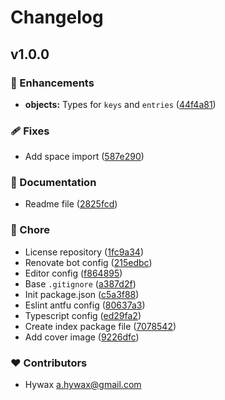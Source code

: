 # Changelog


## v1.0.0


### 🚀 Enhancements

- **objects:** Types for `keys` and `entries` ([44f4a81](https://github.com/hywax/std-types/commit/44f4a81))

### 🩹 Fixes

- Add space import ([587e290](https://github.com/hywax/std-types/commit/587e290))

### 📖 Documentation

- Readme file ([2825fcd](https://github.com/hywax/std-types/commit/2825fcd))

### 🏡 Chore

- License repository ([1fc9a34](https://github.com/hywax/std-types/commit/1fc9a34))
- Renovate bot config ([215edbc](https://github.com/hywax/std-types/commit/215edbc))
- Editor config ([f864895](https://github.com/hywax/std-types/commit/f864895))
- Base `.gitignore` ([a387d2f](https://github.com/hywax/std-types/commit/a387d2f))
- Init package.json ([c5a3f88](https://github.com/hywax/std-types/commit/c5a3f88))
- Eslint antfu config ([80637a3](https://github.com/hywax/std-types/commit/80637a3))
- Typescript config ([ed29fa2](https://github.com/hywax/std-types/commit/ed29fa2))
- Create index package file ([7078542](https://github.com/hywax/std-types/commit/7078542))
- Add cover image ([9226dfc](https://github.com/hywax/std-types/commit/9226dfc))

### ❤️ Contributors

- Hywax <a.hywax@gmail.com>

